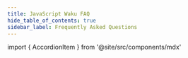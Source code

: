 ```yaml
---
title: JavaScript Waku FAQ
hide_table_of_contents: true
sidebar_label: Frequently Asked Questions
---
```


import { AccordionItem } from '@site/src/components/mdx'

<AccordionItem title="How do I install the @waku/sdk package in my project?">
</AccordionItem>

<AccordionItem title="Why should I use Protocol Buffers for my application's message structure when using Waku?">
</AccordionItem>

<AccordionItem title="What are the steps to retrieve historical messages using the Store protocol with Waku?">
</AccordionItem>

<AccordionItem title="How can I prevent Store peers from persisting my messages?">
</AccordionItem>

<AccordionItem title="How can I encrypt, decrypt, and sign messages in my Waku application?">
</AccordionItem>

<AccordionItem title="How do I integrate Waku into a React application?">
</AccordionItem>

<AccordionItem title="How can I bootstrap and discover peers in the Waku Network for my browser node?">
</AccordionItem>

<AccordionItem title="How can I integrate Waku into a NodeJS application?">
</AccordionItem>

<AccordionItem title="How can I debug my Waku DApp and check WebSocket connections?">
</AccordionItem>

<AccordionItem title="How can I manage unexpected disconnections of my Filter subscription from Waku?">
</AccordionItem>